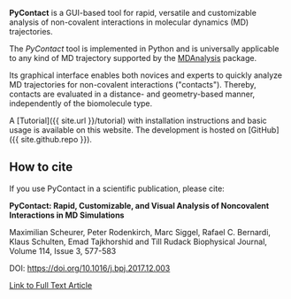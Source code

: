 **PyContact** is a GUI-based tool for rapid, versatile and customizable
analysis of non-covalent interactions in molecular dynamics (MD) trajectories.

The *PyContact* tool is implemented in Python and is universally applicable
to any kind of MD trajectory supported by the [MDAnalysis](http://www.mdanalysis.org/)
package.

Its graphical interface enables both novices and experts to quickly analyze
MD trajectories for non-covalent interactions ("contacts"). Thereby, contacts
are evaluated in a distance- and geometry-based manner, independently of the biomolecule
type.

A [Tutorial]({{ site.url }}/tutorial) with installation instructions and basic usage
is available on this website. The development is hosted on [GitHub]({{ site.github.repo }}).

## How to cite
If you use PyContact in a scientific publication, please cite:

__PyContact: Rapid, Customizable, and Visual Analysis of Noncovalent Interactions in MD Simulations__

Maximilian Scheurer, Peter Rodenkirch, Marc Siggel, Rafael C. Bernardi, Klaus Schulten, Emad Tajkhorshid and Till Rudack
Biophysical Journal, Volume 114, Issue 3, 577-583

DOI: https://doi.org/10.1016/j.bpj.2017.12.003

[Link to Full Text Article](http://www.cell.com/biophysj/fulltext/S0006-3495(17)35051-8)
